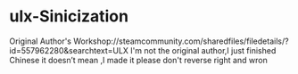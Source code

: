 # ulx-Sinicization
Original Author's Workshop://steamcommunity.com/sharedfiles/filedetails/?id=557962280&searchtext=ULX
I'm not the original author,I just finished Chinese it doesn’t mean ,I made it please don't reverse right and wron
